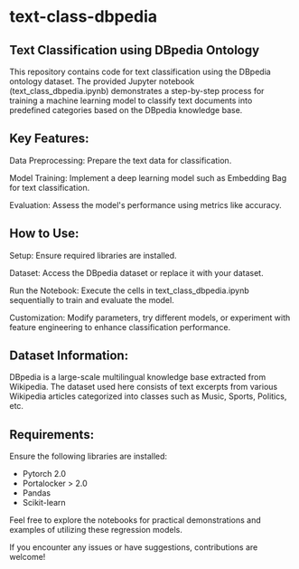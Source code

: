 # text-class-dbpedia

Text Classification using DBpedia Ontology
---

This repository contains code for text classification using the DBpedia ontology dataset. The provided Jupyter notebook (text_class_dbpedia.ipynb) demonstrates a step-by-step process for training a machine learning model to classify text documents into predefined categories based on the DBpedia knowledge base.

Key Features:
---
Data Preprocessing: Prepare the text data for classification.

Model Training: Implement a deep learning model such as Embedding Bag for text classification.

Evaluation: Assess the model's performance using metrics like accuracy.

How to Use:
--
Setup: Ensure required libraries are installed.

Dataset: Access the DBpedia dataset or replace it with your dataset.

Run the Notebook: Execute the cells in text_class_dbpedia.ipynb sequentially to train and evaluate the model.

Customization: Modify parameters, try different models, or experiment with feature engineering to enhance classification performance.

Dataset Information:
--
DBpedia is a large-scale multilingual knowledge base extracted from Wikipedia. The dataset used here consists of text excerpts from various Wikipedia articles categorized into classes such as Music, Sports, Politics, etc.

Requirements: 
--
Ensure the following libraries are installed:

* Pytorch 2.0
* Portalocker > 2.0
* Pandas
* Scikit-learn

Feel free to explore the notebooks for practical demonstrations and examples of utilizing these regression models. 

If you encounter any issues or have suggestions, contributions are welcome!
